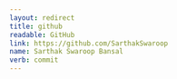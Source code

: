 ```yaml
---
layout: redirect
title: github
readable: GitHub
link: https://github.com/SarthakSwaroop
name: Sarthak Swaroop Bansal
verb: commit
---
```


